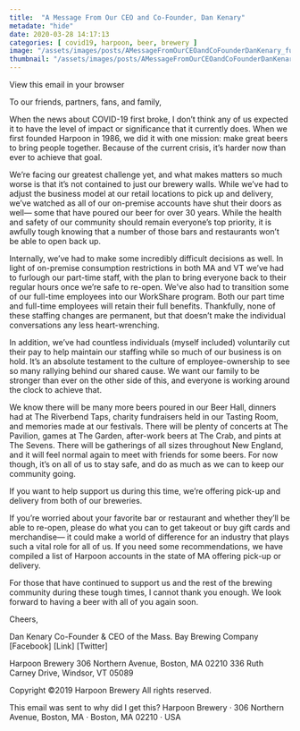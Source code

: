 ```yaml
---
title:  "A Message From Our CEO and Co-Founder, Dan Kenary"
metadate: "hide"
date: 2020-03-28 14:17:13
categories: [ covid19, harpoon, beer, brewery ]
image: "/assets/images/posts/AMessageFromOurCEOandCoFounderDanKenary_full.png"
thumbnail: "/assets/images/posts/AMessageFromOurCEOandCoFounderDanKenary.png"
---
```


View this email in your browser
 
 
To our friends, partners, fans, and family,

When the news about COVID-19 first broke, I don’t think any of us expected it to have the level of impact or significance that it currently does. When we first founded Harpoon in 1986, we did it with one mission: make great beers to bring people together. Because of the current crisis, it’s harder now than ever to achieve that goal.

We’re facing our greatest challenge yet, and what makes matters so much worse is that it’s not contained to just our brewery walls. While we’ve had to adjust the business model at our retail locations to pick up and delivery, we’ve watched as all of our on-premise accounts have shut their doors as well— some that have poured our beer for over 30 years. While the health and safety of our community should remain everyone’s top priority, it is awfully tough knowing that a number of those bars and restaurants won’t be able to open back up.

Internally, we’ve had to make some incredibly difficult decisions as well. In light of on-premise consumption restrictions in both MA and VT we’ve had to furlough our part-time staff, with the plan to bring everyone back to their regular hours once we’re safe to re-open. We’ve also had to transition some of our full-time employees into our WorkShare program. Both our part time and full-time employees will retain their full benefits. Thankfully, none of these staffing changes are permanent, but that doesn’t make the individual conversations any less heart-wrenching.

In addition, we’ve had countless individuals (myself included) voluntarily cut their pay to help maintain our staffing while so much of our business is on hold. It’s an absolute testament to the culture of employee-ownership to see so many rallying behind our shared cause. We want our family to be stronger than ever on the other side of this, and everyone is working around the clock to achieve that.

We know there will be many more beers poured in our Beer Hall, dinners had at The Riverbend Taps, charity fundraisers held in our Tasting Room, and memories made at our festivals. There will be plenty of concerts at The Pavilion, games at The Garden, after-work beers at The Crab, and pints at The Sevens. There will be gatherings of all sizes throughout New England, and it will feel normal again to meet with friends for some beers. For now though, it’s on all of us to stay safe, and do as much as we can to keep our community going.

If you want to help support us during this time, we’re offering pick-up and delivery from both of our breweries.

If you’re worried about your favorite bar or restaurant and whether they’ll be able to re-open, please do what you can to get takeout or buy gift cards and merchandise— it could make a world of difference for an industry that plays such a vital role for all of us. If you need some recommendations, we have compiled a list of Harpoon accounts in the state of MA offering pick-up or delivery.

For those that have continued to support us and the rest of the brewing community during these tough times, I cannot thank you enough. We look forward to having a beer with all of you again soon.

Cheers,

Dan Kenary
Co-Founder & CEO of the Mass. Bay Brewing Company
[Facebook]
[Link]
[Twitter]

Harpoon Brewery
306 Northern Avenue, Boston, MA 02210
336 Ruth Carney Drive, Windsor, VT 05089


Copyright ©2019 Harpoon Brewery All rights reserved.






This email was sent to
why did I get this?
Harpoon Brewery · 306 Northern Avenue, Boston, MA · Boston, MA 02210 · USA



